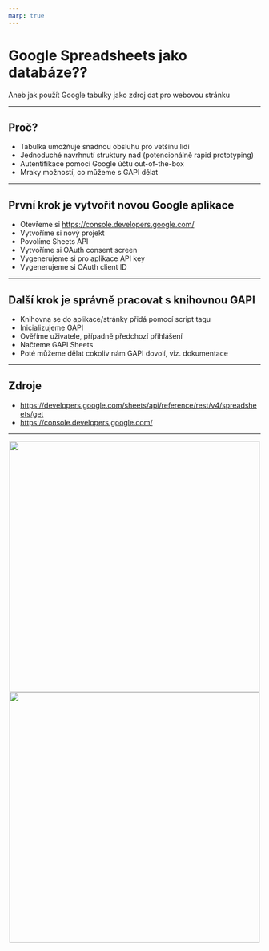 ```yaml
---
marp: true
---
```


# Google Spreadsheets jako databáze??

Aneb jak použít Google tabulky jako zdroj dat pro webovou stránku

---

## Proč?

- Tabulka umožňuje snadnou obsluhu pro vetšinu lidí
- Jednoduché navrhnutí struktury nad (potencionálně rapid prototyping)
- Autentifikace pomocí Google účtu out-of-the-box
- Mraky možností, co můžeme s GAPI dělat

---

## První krok je vytvořit novou Google aplikace

- Otevřeme si https://console.developers.google.com/
- Vytvoříme si nový projekt
- Povolíme Sheets API
- Vytvoříme si OAuth consent screen
- Vygenerujeme si pro aplikace API key
- Vygenerujeme si OAuth client ID

---

## Další krok je správně pracovat s knihovnou GAPI

- Knihovna se do aplikace/stránky přidá pomocí script tagu
- Inicializujeme GAPI
- Ověříme uživatele, případně předchozí přihlášení
- Načteme GAPI Sheets
- Poté můžeme dělat cokoliv nám GAPI dovolí, viz. dokumentace

---

## Zdroje

- https://developers.google.com/sheets/api/reference/rest/v4/spreadsheets/get
- https://console.developers.google.com/

---

<center>
<img src='https://img.webmd.com/dtmcms/live/webmd/consumer_assets/site_images/article_thumbnails/video/caring_for_your_kitten_video/650x350_caring_for_your_kitten_video.jpg' width='500'>
<img src='https://media.giphy.com/media/gngO1gmBhS9na/giphy.gif' width='500'>
</center>
